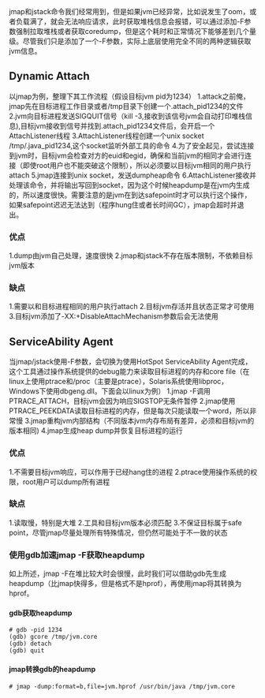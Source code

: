 
jmap和jstack命令我们经常用到，但是如果jvm已经异常，比如说发生了oom，或者负载满了，就会无法响应请求，此时获取堆栈信息会报错，可以通过添加-F参数强制拉取堆栈或者获取coredump，但是这个耗时和正常情况下能够差到几个量级。尽管我们只是添加了一个-F参数，实际上底层使用完全不同的两种逻辑获取jvm信息。

## Dynamic Attach
以jmap为例，整理下其工作流程（假设目标jvm pid为1234）
1.attack之前俺，jmap先在目标进程工作目录或者/tmp目录下创建一个.attach_pid1234的文件
2.jvm向目标进程发送SIGQUIT信号（kill -3,接收到该信号jvm会自动打印堆栈信息),目标jvm接收到信号并找到.attach_pid1234文件后，会开启一个AttachListener线程
3.AttachListener线程创建一个unix socket /tmp/.java_pid1234,这个socket监听外部工具的命令
4.为了安全起见，尝试连接到jvm时，目标jvm会检查对方的euid和egid，确保和当前jvm的相同才会进行连接（即使root用户也不能突破这个限制），所以必须要以目标jvm相同的用户执行attach
5.jmap连接到unix socket，发送dumpheap命令
6.AttachListener接收并处理该命令，并将输出写回到socket，因为这个时候heapdump是在jvm内生成的，所以速度很快。需要注意的是jvm在到达safepoint时才可以执行这个操作，如果safepoint迟迟无法达到（程序hung住或者长时间GC），jmap会超时并退出。

### 优点
1.dump由jvm自己处理，速度很快
2.jmap和jstack不存在版本限制，不依赖目标jvm版本

### 缺点
1.需要以和目标进程相同的用户执行attach
2.目标jvm存活并且状态正常才可使用
3.目标jvm添加了-XX:+DisableAttachMechanism参数后会无法使用

## ServiceAbility Agent
当jmap/jstack使用-F参数，会切换为使用HotSpot ServiceAbility Agent完成，这个工具通过操作系统提供的debug能力来读取目标进程的内存和core file（在linux上使用ptrace和/proc（主要是ptrace），Solaris系统使用libproc，Windows下使用dbgeng.dll。下面会以linux为例）
1.jmap -F调用PTRACE_ATTACH，目标jvm会因为响应SIGSTOP无条件暂停
2.jmap使用PTRACE_PEEKDATA读取目标进程的内存，但是每次只能读取一个word，所以非常慢
3.jmap重构jvm内部结构（不同版本jvm内存布局有差异，必须和目标jvm的版本相同)
4.jmap生成heap dump并恢复目标进程的运行

### 优点
1.不需要目标jvm响应，可以作用于已经hang住的进程
2.ptrace使用操作系统的权限，root用户可以dump所有进程

### 缺点
1.读取慢，特别是大堆
2.工具和目标jvm版本必须匹配
3.不保证目标属于safe point，尽管jmap尽量处理所有特殊情况，但仍然可能处于不一致的状态

### 使用gdb加速jmap -F获取heapdump
如上所述，jmap -F在堆比较大时会很慢，此时我们可以借助gdb先生成heapdump（比jmap快得多，但是格式不是hprof），再使用jmap将其转换为hprof。

#### gdb获取heapdump
```shell
# gdb -pid 1234
(gdb) gcore /tmp/jvm.core
(gdb) detach
(gdb) quit
```

#### jmap转换gdb的heapdump
```shell
# jmap -dump:format=b,file=jvm.hprof /usr/bin/java /tmp/jvm.core
```

